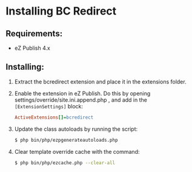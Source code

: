 Installing BC Redirect
========================

Requirements:
-------------
- eZ Publish 4.x

Installing:
-----------
1. Extract the bcredirect extension and place it in the extensions folder.

2. Enable the extension in eZ Publish. Do this by opening settings/override/site.ini.append.php ,
   and add in the `[ExtensionSettings]` block:

   ```ini
   ActiveExtensions[]=bcredirect
   ```

3. Update the class autoloads by running the script:

   ```bash
   $ php bin/php/ezpgenerateautoloads.php
   ```
   
4. Clear template override cache with the command:

   ```bash
   $ php bin/php/ezcache.php --clear-all
   ```
